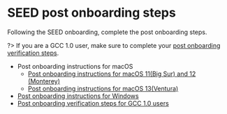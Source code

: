 # SEED post onboarding steps


Following the SEED onboarding, complete the post onboarding steps. 

?> If you are a GCC 1.0 user, make sure to complete your [post onboarding verification steps](post-onboarding-instructions/gcc-1.0-users).

- Post onboarding instructions for macOS
  - [Post onboarding instructions for macOS 11(Big Sur) and 12 (Monterey)](post-onboarding-instructions/mac-os.md)
  - [Post onboarding instructions for macOS 13(Ventura)](post-onboarding-instructions/mac-os-13)
- [Post onboarding instructions for Windows](post-onboarding-instructions/windows.md)  
- [Post onboarding verification steps for GCC 1.0 users](post-onboarding-instructions/gcc-1.0-users)
